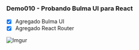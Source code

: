 ### Demo010 - Probando Bulma UI para React

- [x] Agregado Bulma UI
- [x] Agregado React Router

![Imgur](https://i.imgur.com/ELO9b2f.png)